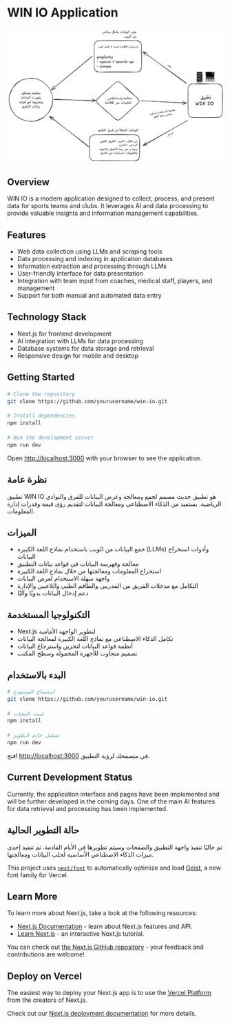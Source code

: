 # WIN IO Application

![WIN IO Workflow](/public/images/winio-flow.png)

## Overview

WIN IO is a modern application designed to collect, process, and present data for sports teams and clubs. It leverages AI and data processing to provide valuable insights and information management capabilities.

## Features

- Web data collection using LLMs and scraping tools
- Data processing and indexing in application databases
- Information extraction and processing through LLMs
- User-friendly interface for data presentation
- Integration with team input from coaches, medical staff, players, and management
- Support for both manual and automated data entry

## Technology Stack

- Next.js for frontend development
- AI integration with LLMs for data processing
- Database systems for data storage and retrieval
- Responsive design for mobile and desktop

## Getting Started

```bash
# Clone the repository
git clone https://github.com/yourusername/win-io.git

# Install dependencies
npm install

# Run the development server
npm run dev
```

Open [http://localhost:3000](http://localhost:3000) with your browser to see the application.

## نظرة عامة

تطبيق WIN IO هو تطبيق حديث مصمم لجمع ومعالجة وعرض البيانات للفرق والنوادي الرياضية. يستفيد من الذكاء الاصطناعي ومعالجة البيانات لتقديم رؤى قيمة وقدرات إدارة المعلومات.

## الميزات

- جمع البيانات من الويب باستخدام نماذج اللغة الكبيرة (LLMs) وأدوات استخراج البيانات
- معالجة وفهرسة البيانات في قواعد بيانات التطبيق
- استخراج المعلومات ومعالجتها من خلال نماذج اللغة الكبيرة
- واجهة سهلة الاستخدام لعرض البيانات
- التكامل مع مدخلات الفريق من المدربين والطاقم الطبي واللاعبين والإدارة
- دعم إدخال البيانات يدويًا وآليًا

## التكنولوجيا المستخدمة

- Next.js لتطوير الواجهة الأمامية
- تكامل الذكاء الاصطناعي مع نماذج اللغة الكبيرة لمعالجة البيانات
- أنظمة قواعد البيانات لتخزين واسترجاع البيانات
- تصميم متجاوب للأجهزة المحمولة وسطح المكتب

## البدء بالاستخدام

```bash
# استنساخ المستودع
git clone https://github.com/yourusername/win-io.git

# تثبيت التبعيات
npm install

# تشغيل خادم التطوير
npm run dev
```

افتح [http://localhost:3000](http://localhost:3000) في متصفحك لرؤية التطبيق.

## Current Development Status

Currently, the application interface and pages have been implemented and will be further developed in the coming days. One of the main AI features for data retrieval and processing has been implemented.

## حالة التطوير الحالية

تم حاليًا تنفيذ واجهة التطبيق والصفحات وسيتم تطويرها في الأيام القادمة. تم تنفيذ إحدى ميزات الذكاء الاصطناعي الأساسية لجلب البيانات ومعالجتها.

This project uses [`next/font`](https://nextjs.org/docs/app/building-your-application/optimizing/fonts) to automatically optimize and load [Geist](https://vercel.com/font), a new font family for Vercel.

## Learn More

To learn more about Next.js, take a look at the following resources:

- [Next.js Documentation](https://nextjs.org/docs) - learn about Next.js features and API.
- [Learn Next.js](https://nextjs.org/learn) - an interactive Next.js tutorial.

You can check out [the Next.js GitHub repository](https://github.com/vercel/next.js) - your feedback and contributions are welcome!

## Deploy on Vercel

The easiest way to deploy your Next.js app is to use the [Vercel Platform](https://vercel.com/new?utm_medium=default-template&filter=next.js&utm_source=create-next-app&utm_campaign=create-next-app-readme) from the creators of Next.js.

Check out our [Next.js deployment documentation](https://nextjs.org/docs/app/building-your-application/deploying) for more details.
